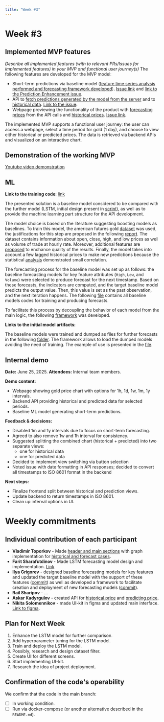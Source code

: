 ```yaml
---
title: "Week #3"
---
```


# **Week #3**

## Implemented MVP features

*Describe all implemented features (with to relevant PRs/Issues for implemented features) in your MVP and functional user journey(s)*
The following features are developed for the MVP model:
- Short-term predictions via baseline model (<a href="https://github.com/IU-Capstone-Project-2025/Metalytics/pull/26">feature time series analysis performed and forecasting framework developed</a>). [Issue link](https://github.com/IU-Capstone-Project-2025/Metalytics/issues/28) and [link to the Prediction Enhancement issue](https://github.com/IU-Capstone-Project-2025/Metalytics/issues/35).
- API to [fetch predictions generated by the model from the server](https://github.com/IU-Capstone-Project-2025/Metalytics/pull/29) and to [historical data](https://github.com/IU-Capstone-Project-2025/Metalytics/pull/27). [Link to the issue](https://github.com/IU-Capstone-Project-2025/Metalytics/issues/22).
- Webpage previewing the functionality of the product with [forecasting prices](https://github.com/IU-Capstone-Project-2025/Metalytics/pull/36) from the API calls and [historical prices](https://github.com/IU-Capstone-Project-2025/Metalytics/pull/34). [Issue link](https://github.com/IU-Capstone-Project-2025/Metalytics/issues/9).

The implemented MVP supports a functional user journey: the user can access a webpage, select a time period for gold (1 day), and choose to view either historical or predicted prices. The data is retrieved via backend APIs and visualized on an interactive chart.

## Demonstration of the working MVP

[Youtube video demonstration](https://youtu.be/7dGKUJF9Z-c)

## ML

**Link to the training code**: <a href="https://github.com/IU-Capstone-Project-2025/Metalytics/blob/main/ml/forecasting_models.py">link</a>

The presented solution is a baseline model considered to be compared with the further model (LSTM, initial design present in <a href="https://github.com/IU-Capstone-Project-2025/Metalytics/blob/main/ml/forecasting_models.py">script</a>), as well as to provide the machine learning part structure for the API development.

The model choice is based on the literature suggesting boosting models as baselines. To train this model, the american futures gold <a href="https://github.com/IU-Capstone-Project-2025/Metalytics/tree/main/ml/data">dataset</a> was used, the justifications for this step are proposed in the following <a href="https://github.com/IU-Capstone-Project-2025/Metalytics/blob/main/ml/reports/market_research.pdf">report</a>. The dataset contains information about open, close, high, and low prices as well as volume of trade at hourly rate. Moreover, additional features are <a href="https://github.com/IU-Capstone-Project-2025/Metalytics/blob/main/ml/reports/indicators_research.pdf">proposed</a> to enchance quality of the results. Finally, the model takes into account a few lagged historical prices to make new predictions because the statistical <a href="https://github.com/IU-Capstone-Project-2025/Metalytics/blob/main/ml/notebooks/01_filter_design.ipynb">analysis</a> demonstrated small correlation.

The forecasting process for the baseline model was set up as follows: the baseline forecasting models for key feature attributes (`High`, `Low`, and `Volume`) were selected to produce forecast for the next timestamp. Based on these forecasts, the indicators are computed, and the target baseline model predicts the output value. Then, this value is set as the past observation, and the next iteration happens. The following <a href="https://github.com/IU-Capstone-Project-2025/Metalytics/blob/main/ml/forecasting_models.py">file</a> contains all baseline models codes for training and producing forecasts.

To facilitate this process by decoupling the behavior of each model from the main logic, the following <a href="https://github.com/IU-Capstone-Project-2025/Metalytics/blob/main/ml/forecasting_framework.py">framework</a> was developed.

**Links to the initial model artifacts**:

The baseline models were trained and dumped as files for further forecasts in the following <a href="https://github.com/IU-Capstone-Project-2025/Metalytics/tree/main/ml/baseline_model">folder</a>. The framework allows to load the dumped models avoiding the need of training. The example of use is presented in the <a href="https://github.com/IU-Capstone-Project-2025/Metalytics/blob/main/ml/client.py">file</a>.

## Internal demo

**Date:** June 25, 2025.
**Attendees:** Internal team members.

**Demo content:**
- Webpage showing gold price chart with options for 1h, 1d, 1w, 1m, 1y intervals.
- Backend API providing historical and predicted data for selected periods.
- Baseline ML model generating short-term predictions.

**Feedback & decisions:**
- Disabled 1m and 1y intervals due to focus on short-term forecasting.
- Agreed to also remove 1w and 1h interval for consistency.
- Suggested splitting the combined chart (historical + predicted) into two separate views:
  - one for historical data
  - one for predicted data
- Decided to implement view switching via button selection
- Noted issue with date formatting in API responses; decided to convert all timestamps to ISO 8601 format in the backend

**Next steps:**
- Finalize frontend split between historical and prediction views.
- Update backend to return timestamps in ISO 8601.
- Clean up interval options in UI.

# Weekly commitments

## Individual contribution of each participant

- **Vladimir Toporkov** - Made [header and main sections](https://github.com/IU-Capstone-Project-2025/Metalytics/tree/3540f9a79f2cce1781ab4f931692ca8574a9c312/frontend) with graph implementation for [historical and forecast cases]().
- **Farit Sharafutdinov** - Made LSTM forecasting model design and implementation. [Link](https://github.com/IU-Capstone-Project-2025/Metalytics/blob/4e6fa22640fd8c8cee123fb52938059159d1621d/ml/forecasting_models.py)
- **Ilya Grigorev** - designed baseline forecasting models for key features and updated the target baseline model with the support of these features (<a href="https://github.com/IU-Capstone-Project-2025/Metalytics/pull/26/commits/7356fb94522938407f390e294bf50f84a15ded49">commit</a>) as well as developed a framework to facilitate creation and deployment of new forecasting models (<a href="https://github.com/IU-Capstone-Project-2025/Metalytics/pull/26/commits/b848e9bd2ea28e264edbba749210bda28a73ef40">commit</a>).
- **Rail Sharipov** - ...
- **Askar Kadyrgulov** - created API for [historical price](https://github.com/IU-Capstone-Project-2025/Metalytics/tree/3edc3bbabe7fec31738520d27078d2d7c12d4532/backend) and [predicting price](https://github.com/IU-Capstone-Project-2025/Metalytics/tree/9ba59fc15879790e36e00bb3519e45e9236bce1d/backend).
- **Nikita Solomennikov** - made UI-kit in figma and updated main interface. [Link to figma](https://www.figma.com/design/oqrwNbnmT7rRQNl58pdCmO/Metalytics?node-id=0-1&p=f&t=MYuHCdiiNLfEbW31-0).

## Plan for Next Week

1. Enhance the LSTM model for further comparison.
2. Add hyperparameter tuning for the LSTM model.
3. Train and deploy the LSTM model.
4. Possibly, research and design dataset filter.
5. Create UI for different screens.
6. Start implementing UI-kit.
7. Research the idea of project deployment.

## Confirmation of the code's operability

We confirm that the code in the main branch:
- [ ] In working condition.
- [ ] Run via docker-compose (or another alternative described in the `README.md`).
